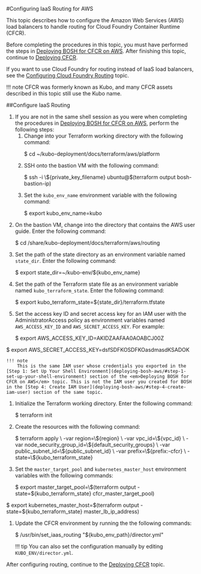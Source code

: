 #Configuring IaaS Routing for AWS

This topic describes how to configure the Amazon Web Services (AWS) load balancers to handle routing for Cloud Foundry Container Runtime (CFCR).

Before completing the procedures in this topic, you must have performed the steps in [Deploying BOSH for CFCR on AWS](deploying-bosh-aws/). After finishing this topic, continue to [Deploying CFCR](../deploying-cfcr/).

If you want to use Cloud Foundry for routing instead of IaaS load balancers, see the [Configuring Cloud Foundry Routing](../cf-routing/) topic.

!!! note
	CFCR was formerly known as Kubo, and many CFCR assets described in this topic still use the Kubo name.

##Configure IaaS Routing

1. If you are not in the same shell session as you were when completing the procedures in [Deploying BOSH for CFCR on AWS](deploying-bosh-aws/), perform the following steps:
	1. Change into your Terraform working directory with the following command:
		<p class="terminal">$ cd ~/kubo-deployment/docs/terraform/aws/platform</p>
	1. SSH onto the bastion VM with the following command:
		<p class="terminal">$ ssh -i \${private_key_filename} ubuntu@$(terraform output bosh-bastion-ip)</p>
	1. Set the `kubo_env_name` environment variable with the following command:
		<p class="terminal">$ export kubo_env_name=kubo</p>
1. On the bastion VM, change into the directory that contains the AWS user guide. Enter the following command:
	<p class="terminal">$ cd /share/kubo-deployment/docs/terraform/aws/routing</p>
1. Set the path of the state directory as an environment variable named `state_dir`. Enter the following command:
	<p class="terminal">$ export state_dir=~/kubo-env/${kubo_env_name}</p>
1. Set the path of the Terraform state file as an environment variable named `kubo_terraform_state`. Enter the following command:
	<p class="terminal">$ export kubo_terraform_state=${state_dir}/terraform.tfstate</p>
1. Set the access key ID and secret access key for an IAM user with the AdministratorAccess policy as environment variables named `AWS_ACCESS_KEY_ID` and `AWS_SECRET_ACCESS_KEY`. For example:
	<p class="terminal">$ export AWS_ACCESS_KEY_ID=AKIDZAAFAA0AOABCJ00Z
$ export AWS_SECRET_ACCESS_KEY=dsfSDFKOSDFKOasdmasdKSADOK</p>

	!!! note
		This is the same IAM user whose credentials you exported in the [Step 1: Set Up Your Shell Environment](deploying-bosh-aws/#step-1-set-up-your-shell-environment) section of the <em>Deploying BOSH for CFCR on AWS</em> topic. This is not the IAM user you created for BOSH in the [Step 4: Create IAM User](deploying-bosh-aws/#step-4-create-iam-user) section of the same topic. 

1. Initialize the Terraform working directory. Enter the following command:
	<p class="terminal">$ terraform init</p>
1. Create the resources with the following command:
	<p class="terminal">$ terraform apply \
   -var region=\${region} \
   -var vpc_id=\${vpc_id} \
   -var node_security_group_id=\${default_security_groups} \
   -var public_subnet_id=\${public_subnet_id} \
   -var prefix=\${prefix:-cfcr} \
   -state=\${kubo_terraform_state}</p>
1. Set the `master_target_pool` and `kubernetes_master_host` environment variables with the following commands:
	<p class="terminal">$ export master_target_pool=\$(terraform output -state=${kubo_terraform_state} cfcr_master_target_pool)
$ export kubernetes_master_host=\$(terraform output -state=${kubo_terraform_state} master_lb_ip_address) </p>
1. Update the CFCR environment by running the the following commands:
	<p class="terminal">$ /usr/bin/set_iaas_routing "${kubo_env_path}/director.yml"</p>

	!!! tip
		You can also set the configuration manually by editing `KUBO_ENV/director.yml`.

After configuring routing, continue to the [Deploying CFCR](../deploying-cfcr/) topic.
